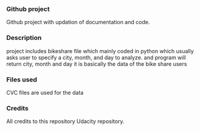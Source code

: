 ### Github project

Github project with updation of documentation and code.

### Description

project includes bikeshare file which mainly coded in python which usually asks user to specify a city, month, and day to analyze.
and program will return city, month and day it is basically the data of the bike share users

### Files used

CVC files are used for the data

### Credits

All credits to this repository Udacity repository.
